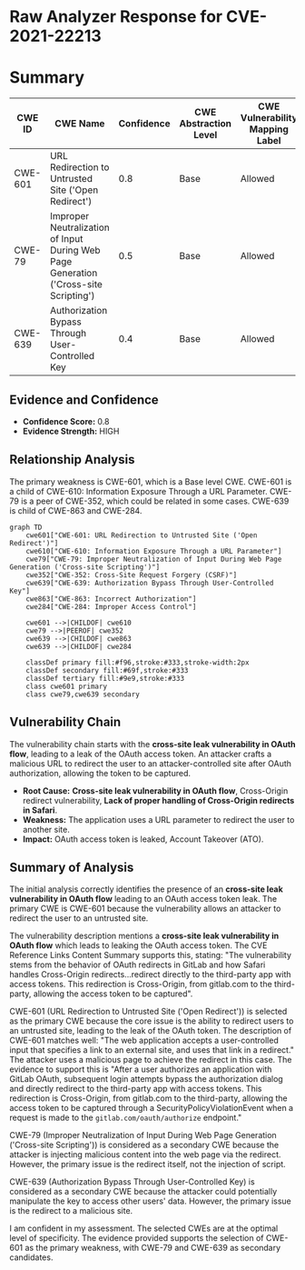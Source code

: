 # Raw Analyzer Response for CVE-2021-22213

# Summary
| CWE ID | CWE Name | Confidence | CWE Abstraction Level | CWE Vulnerability Mapping Label | CWE-Vulnerability Mapping Notes |
|---|---|---|---|---|---|
| CWE-601 | URL Redirection to Untrusted Site ('Open Redirect') | 0.8 | Base | Allowed | Primary CWE |
| CWE-79 | Improper Neutralization of Input During Web Page Generation ('Cross-site Scripting') | 0.5 | Base | Allowed | Secondary CWE Candidate |
| CWE-639 | Authorization Bypass Through User-Controlled Key | 0.4 | Base | Allowed | Secondary CWE Candidate |

## Evidence and Confidence

*   **Confidence Score:** 0.8
*   **Evidence Strength:** HIGH

## Relationship Analysis
The primary weakness is CWE-601, which is a Base level CWE. CWE-601 is a child of CWE-610: Information Exposure Through a URL Parameter. CWE-79 is a peer of CWE-352, which could be related in some cases. CWE-639 is child of CWE-863 and CWE-284.

```mermaid
graph TD
    cwe601["CWE-601: URL Redirection to Untrusted Site ('Open Redirect')"]
    cwe610["CWE-610: Information Exposure Through a URL Parameter"]
    cwe79["CWE-79: Improper Neutralization of Input During Web Page Generation ('Cross-site Scripting')"]
    cwe352["CWE-352: Cross-Site Request Forgery (CSRF)"]
    cwe639["CWE-639: Authorization Bypass Through User-Controlled Key"]
    cwe863["CWE-863: Incorrect Authorization"]
    cwe284["CWE-284: Improper Access Control"]

    cwe601 -->|CHILDOF| cwe610
    cwe79 -->|PEEROF| cwe352
    cwe639 -->|CHILDOF| cwe863
    cwe639 -->|CHILDOF| cwe284
    
    classDef primary fill:#f96,stroke:#333,stroke-width:2px
    classDef secondary fill:#69f,stroke:#333
    classDef tertiary fill:#9e9,stroke:#333
    class cwe601 primary
    class cwe79,cwe639 secondary
```

## Vulnerability Chain
The vulnerability chain starts with the **cross-site leak vulnerability in OAuth flow**, leading to a leak of the OAuth access token. An attacker crafts a malicious URL to redirect the user to an attacker-controlled site after OAuth authorization, allowing the token to be captured.
  - **Root Cause:** **Cross-site leak vulnerability in OAuth flow**, Cross-Origin redirect vulnerability, **Lack of proper handling of Cross-Origin redirects in Safari**.
  - **Weakness:** The application uses a URL parameter to redirect the user to another site.
  - **Impact:** OAuth access token is leaked, Account Takeover (ATO).

## Summary of Analysis
The initial analysis correctly identifies the presence of an **cross-site leak vulnerability in OAuth flow** leading to an OAuth access token leak. The primary CWE is CWE-601 because the vulnerability allows an attacker to redirect the user to an untrusted site.

The vulnerability description mentions a **cross-site leak vulnerability in OAuth flow** which leads to leaking the OAuth access token. The CVE Reference Links Content Summary supports this, stating: "The vulnerability stems from the behavior of OAuth redirects in GitLab and how Safari handles Cross-Origin redirects...redirect directly to the third-party app with access tokens. This redirection is Cross-Origin, from gitlab.com to the third-party, allowing the access token to be captured".

CWE-601 (URL Redirection to Untrusted Site ('Open Redirect')) is selected as the primary CWE because the core issue is the ability to redirect users to an untrusted site, leading to the leak of the OAuth token. The description of CWE-601 matches well: "The web application accepts a user-controlled input that specifies a link to an external site, and uses that link in a redirect." The attacker uses a malicious page to achieve the redirect in this case. The evidence to support this is "After a user authorizes an application with GitLab OAuth, subsequent login attempts bypass the authorization dialog and directly redirect to the third-party app with access tokens. This redirection is Cross-Origin, from gitlab.com to the third-party, allowing the access token to be captured through a SecurityPolicyViolationEvent when a request is made to the `gitlab.com/oauth/authorize` endpoint."

CWE-79 (Improper Neutralization of Input During Web Page Generation ('Cross-site Scripting')) is considered as a secondary CWE because the attacker is injecting malicious content into the web page via the redirect. However, the primary issue is the redirect itself, not the injection of script.

CWE-639 (Authorization Bypass Through User-Controlled Key) is considered as a secondary CWE because the attacker could potentially manipulate the key to access other users' data. However, the primary issue is the redirect to a malicious site.

I am confident in my assessment. The selected CWEs are at the optimal level of specificity. The evidence provided supports the selection of CWE-601 as the primary weakness, with CWE-79 and CWE-639 as secondary candidates.